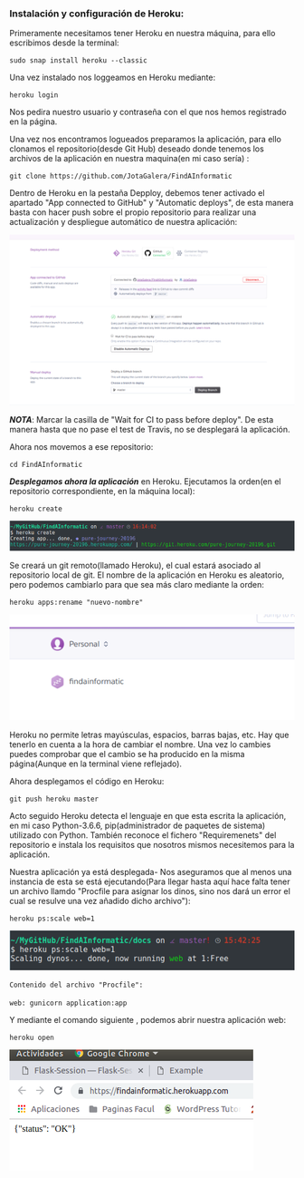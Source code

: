 ### Instalación y configuración de Heroku:

Primeramente necesitamos tener Heroku en nuestra máquina, para ello escribimos desde la terminal:
~~~~
sudo snap install heroku --classic
~~~~

Una vez instalado nos loggeamos en Heroku mediante:
~~~~
heroku login
~~~~
Nos pedira nuestro usuario y contraseña con el que nos hemos registrado en la página.

Una vez nos encontramos logueados preparamos la aplicación, para ello clonamos el repositorio(desde Git Hub) deseado donde tenemos los archivos de la aplicación en nuestra maquina(en mi caso sería) :
~~~~
git clone https://github.com/JotaGalera/FindAInformatic
~~~~

Dentro de Heroku en la pestaña Depploy, debemos tener activado el apartado "App connected to GitHub" y "Automatic deploys", de esta manera basta con hacer push sobre el propio repositorio para realizar una actualización y despliegue automático de nuestra aplicación:

![](./imgs/deployment-method.png)

***NOTA***: Marcar la casilla de "Wait for CI to pass before deploy". De esta manera hasta que no pase el test de Travis, no se desplegará la aplicación.

Ahora nos movemos a ese repositorio:
~~~~
cd FindAInformatic
~~~~

***Desplegamos ahora la aplicación*** en Heroku.
Ejecutamos la orden(en el repositorio correspondiente, en la máquina local):
~~~~
heroku create
~~~~

![](./imgs/heroku-create.png)

Se creará un git remoto(llamado Heroku), el cual estará asociado al repositorio local de git.
El nombre de la aplicación en Heroku es aleatorio, pero podemos cambiarlo para que sea más claro mediante la orden:
~~~~
heroku apps:rename "nuevo-nombre"
~~~~

![](./imgs/heroku-new-name.png)

Heroku no permite letras mayúsculas, espacios, barras bajas, etc. Hay que tenerlo en cuenta a la hora de cambiar el nombre. Una vez lo cambies puedes comprobar que el cambio se ha producido en la misma página(Aunque en la terminal viene reflejado).

Ahora desplegamos el código en Heroku:
~~~~
git push heroku master
~~~~

Acto seguido Heroku detecta el lenguaje en que esta escrita la aplicación, en mi caso Python-3.6.6, pip(administrador de paquetes de sistema) utilizado con Python. También reconoce el fichero "Requiremenets" del repositorio e instala los requisitos que nosotros mismos necesitemos para la aplicación.

Nuestra aplicación ya está desplegada- Nos aseguramos que al menos una instancia de esta se está ejecutando(Para llegar hasta aquí hace falta tener un archivo llamdo "Procfile para asignar los dinos, sino nos dará un error el cual se resulve una vez añadido dicho archivo"):
~~~~
heroku ps:scale web=1
~~~~

![](./imgs/heroku-ps.png)
~~~~
Contenido del archivo "Procfile":

web: gunicorn application:app
~~~~

Y mediante el comando siguiente , podemos abrir nuestra aplicación web:
~~~~
heroku open
~~~~

![](./imgs/heroku-open.png)
